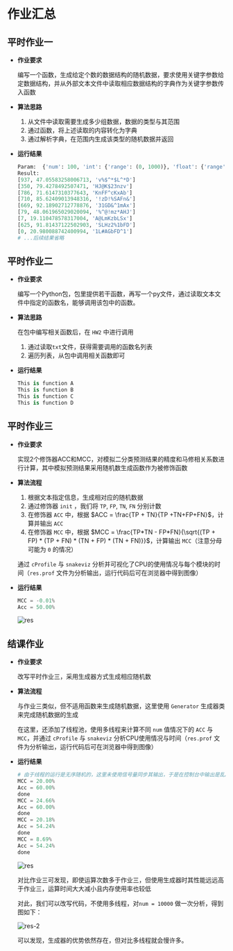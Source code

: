 # 作业汇总

## 平时作业一

- **作业要求**

  编写一个函数，生成给定个数的数据结构的随机数据，要求使用关键字参数给定数据结构，并从外部文本文件中读取相应数据结构的字典作为关键字参数传入函数

- **算法思路**

  1. 从文件中读取需要生成多少组数据，数据的类型与其范围
  2. 通过函数，将上述读取的内容转化为字典
  3. 通过解析字典，在范围内生成该类型的随机数据并返回

- **运行结果**

  ```python
  Param:  {'num': 100, 'int': {'range': (0, 1000)}, 'float': {'range': (0.0, 100.0)}, 'string': {'range': 'ASDFGHJKL123!@#$%^&*zxcvbnm', 'len': 10}}
  Result: 
  [937, 47.05583258006713, 'v%$^*$L^*D']
  [350, 79.4278492507471, 'HJ@K$23nzv']
  [786, 71.6147310377643, 'KnFF^cKxAb']
  [710, 85.62409013948316, '!zD!%SAFn&']
  [669, 92.18902712778876, '31GD&^1mAx']
  [79, 48.061965029020094, '%^@!mz*AHJ']
  [7, 19.110478578317004, 'A@LmKzbLSx']
  [625, 91.81437122502903, 'SLHz2%1bFD']
  [0, 20.980088742400994, '1L#AGbFD^1']
  # ...后续结果省略
  ```

## 平时作业二

- **作业要求**

  编写一个Python包，包里提供若干函数，再写一个py文件，通过读取文本文件中指定的函数名，能够调用该包中的函数。

- **算法思路**

  在包中编写相关函数后，在 `HW2` 中进行调用

  1. 通过读取`txt`文件，获得需要调用的函数名列表
  2. 遍历列表，从包中调用相关函数即可

- **运行结果**

  ```python
  This is function A
  This is function B
  This is function C
  This is function D
  ```

## 平时作业三

- **作业要求**

  实现2个修饰器ACC和MCC，对模拟二分类预测结果的精度和马修相关系数进行计算，其中模拟预测结果采用随机数生成函数作为被修饰函数

- **算法流程**

  1. 根据文本指定信息，生成相对应的随机数据
  2. 通过修饰器 `init` ，我们将 `TP`, `FP`, `TN`, `FN` 分别计数
  3. 在修饰器 `ACC` 中，根据 $ACC = \frac{TP + TN}{TP +TN+FP+FN}$，计算并输出 `ACC`
  4. 在修饰器 `MCC` 中，根据 $MCC = \frac{TP*TN - FP*FN}{\sqrt{(TP + FP) * (TP + FN) * (TN + FP) * (TN + FN)}}$，计算输出 `MCC`（注意分母可能为 `0` 的情况）

  通过 `cProfile` 与 `snakeviz` 分析并可视化了CPU的使用情况与每个模块的时间（`res.prof` 文件为分析输出，运行代码后可在浏览器中得到图像）

- **运行结果**

  ```python
  MCC = -0.01%
  Acc = 50.00%
  ```

  ![res](https://s2.loli.net/2022/06/20/wCuiO1q2pIWMZXN.png)

## 结课作业

- **作业要求**

  改写平时作业三，采用生成器方式生成相应随机数

- **算法流程**

  与作业三类似，但不适用函数来生成随机数据，这里使用 `Generator` 生成器类来完成随机数据的生成

  在这里，还添加了线程池，使用多线程来计算不同 `num` 值情况下的 `ACC` 与 `MCC`，并通过 `cProfile` 与 `snakeviz` 分析CPU使用情况与时间（`res.prof` 文件为分析输出，运行代码后可在浏览器中得到图像）

- **运行结果**

  ```python
  # 由于线程的运行是无序随机的，这里未使用信号量同步其输出，于是在控制台中输出是乱序的
  MCC = 20.00%
  Acc = 60.00%
  done
  MCC = 24.66%
  Acc = 60.00%
  done
  MCC = 20.18%
  Acc = 54.24%
  done
  MCC = 8.69%
  Acc = 54.24%
  done
  ```
  
  ![res](https://s2.loli.net/2022/06/20/C5lysR6OHda8GN7.png)
  
  对比作业三可发现，即使运算次数多于作业三，但使用生成器时其性能远远高于作业三，运算时间大大减小且内存使用率也较低
  
  对此，我们可以改写代码，不使用多线程，对`num = 10000` 做一次分析，得到图如下：
  
  ![res-2](https://s2.loli.net/2022/06/20/IZzM8cEQFBUWtvR.png)
  
  可以发现，生成器的优势依然存在，但对比多线程就会慢许多。
  
  
